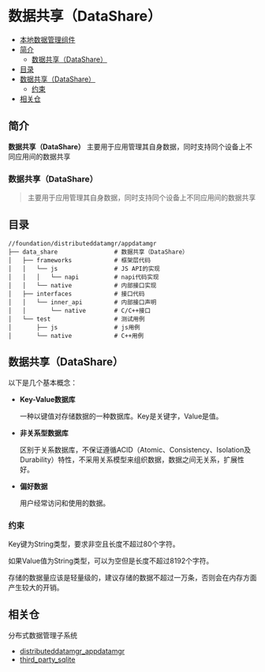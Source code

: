 # 数据共享（DataShare）<a name="ZH-CN_TOPIC_0000001124534865"></a>

-   [本地数据管理组件](../README_zh.md)
-   [简介](#section11660541593)
    -   [数据共享（DataShare）](#section1287582752720)
-   [目录](#section161941989596)
-   [数据共享（DataShare）](#section762641474721)
    -   [约束](#section1944481420489)
-   [相关仓](#section1371113476307)

## 简介<a name="section11660541593"></a>

**数据共享（DataShare）** 主要用于应用管理其自身数据，同时支持同个设备上不同应用间的数据共享

### 数据共享（DataShare）<a name="section1287582752720"></a>

> 主要用于应用管理其自身数据，同时支持同个设备上不同应用间的数据共享

## 目录<a name="section161941989596"></a>

```
//foundation/distributeddatamgr/appdatamgr
├── data_share                # 数据共享（DataShare）
│   ├── frameworks            # 框架层代码
│   │   └── js                # JS API的实现
│   │   │   └── napi          # napi代码实现
│   │   └── native            # 内部接口实现
│   ├── interfaces            # 接口代码
│   │   └── inner_api         # 内部接口声明
│   │       └── native        # C/C++接口
│   └── test                  # 测试用例
│       ├── js                # js用例
│       └── native            # C++用例
```

## 数据共享（DataShare）<a name="section762641474721"></a>

以下是几个基本概念：

-   **Key-Value数据库**

    一种以键值对存储数据的一种数据库。Key是关键字，Value是值。

-   **非关系型数据库**

    区别于关系数据库，不保证遵循ACID（Atomic、Consistency、Isolation及Durability）特性，不采用关系模型来组织数据，数据之间无关系，扩展性好。

-   **偏好数据**

    用户经常访问和使用的数据。

### 约束<a name="section1944481420489"></a>

Key键为String类型，要求非空且长度不超过80个字符。

如果Value值为String类型，可以为空但是长度不超过8192个字符。

存储的数据量应该是轻量级的，建议存储的数据不超过一万条，否则会在内存方面产生较大的开销。

## 相关仓<a name="section1371113476307"></a>

分布式数据管理子系统

- [distributeddatamgr\_appdatamgr](https://gitee.com/openharmony/distributeddatamgr_appdatamgr)
- [third\_party\_sqlite](https://gitee.com/openharmony/third_party_sqlite)